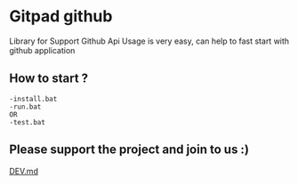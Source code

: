 # Gitpad github
Library for Support Github Api
Usage is very easy, can help to fast start with github application


## How to start ?

    -install.bat
    -run.bat
    OR
    -test.bat


## Please support the project and join to us :)
[DEV.md](docs/DEV.md)
